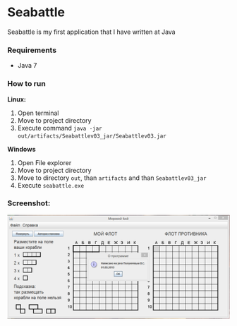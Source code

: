 # Seabattle
Seabattle is my first application that I have written at Java

### Requirements

- Java 7

### How to run

**Linux:**

1. Open terminal
1. Move to project directory
1. Execute command `java -jar out/artifacts/Seabattlev03_jar/Seabattlev03.jar`

**Windows**

1. Open File explorer
1. Move to project directory
1. Move to directory `out`, than `artifacts` and than `Seabattlev03_jar`
1. Execute `seabattle.exe`

### Screenshot:

![](.img/sea_battle_screenshot.PNG)

